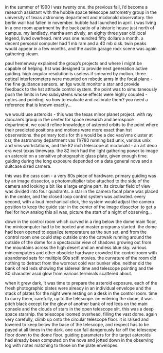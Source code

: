 in the summer of 1990 i was twenty one. the previous fall, i’d become a research assistant with the hubble space telescope astrometry group in the university of texas astronomy department and mcdonald observatory. the berlin wall had fallen in november. hubble had launched in april. i was living in a one room apartment by the back patio of a historic house just north of campus. my landlady, martha ann zively, an eighty three year old local legend, lived overhead. rent was one hundred fifty dollars a month. a decent personal computer had 1 mb ram and a 40 mb disk. twin peaks would appear in a few months, and the austin garage rock scene was again gathering steam.

paul hemenway explained the group’s projects and where i might be capable of helping. hst was designed to provide next generation active guiding. high angular resolution is useless if smeared by motion. three optical interferometers were mounted on robotic arms in the focal plane - the fine guidance sensors. an fgs would monitor a star and provide feedback to the hst attitude control system. the point was to simultaneously push the limits in two subsystems whose effects were highly coupled - optics and pointing. so how to evaluate and calibrate them? you need a reference that is known exactly...

we would use asteroids - this was the texas minor planet project. with ray duncam’s group in the center for space research and aerospace department, we could refine knowledge of asteroid orbits to the point where their predicted positions and motions were more exact than hst observations. the primary tools for this would be a dec vax/vms cluster at csr, the astronomy department vax 11/780 running bsd unix, various unix and vms workstations, and the 82 inch telescope at mcdonald - an art deco era west texas timewarp. the 82 inch had the light gathering power to image an asteroid on a sensitive photographic glass plate, given enough time. guiding during the long exposure depended on a data general nova and a suitcase sized camera. 

this was the cass cam - a very 80s piece of hardware. primary guiding was by an image dissector, a photomultiplier tube attached to the side of the camera and looking a bit like a large engine part. its circular field of view was divided into four quadrants. a star in the camera focal plane was placed in the center, and the closed loop control system was activated. every second, with a loud mechanical click, the system would adjust the camera position to keep the guide star in the center of the image dissector. to get a feel for how analog this all was, picture the start of a night of observing…

down in the control room which curved in a ring below the dome main floor, the minicomputer had to be booted and master programs started. the dome had been opened to equalize temperature as the sun set, and from the control room one could step outside onto the catwalk running around the outside of the dome for a spectacular view of shadows growing out from the mountains across the high desert and an endless blue sky. various minicomputers and other obsolete hardware crowded the control room with abandoned sets for multiple 60s scifi movies. the curvature of the room did nothing to detract from the wornout cold war bunker vibe. neither did the bank of red leds showing the sidereal time and telescope pointing and the 80 character ascii glow from various terminals scattered about.  

when it grew dark, it was time to prepare the asteroid exposure. each of the fresh photographic plates were already in an individual envelope and the stack of plates for the night were resting on a desk in the control room. time to carry them, carefully, up to the telescope. on entering the dome, it was pitch black except for the glow of another bank of red leds on the main console and the clouds of stars in the open telescope slit. this was a deep space starship. the telescope loomed overhead, filling the vast dome. again very carefully, climb up onto the circular telescope floor. it is raised and lowered to keep below the base of the telescope, and respect has to be payed at all times in the dark. one can fall dangerously far off the telescope floor down to the dome floor. guiding parameters for the target asteroids had already been computed on the nova and jotted down in the observing log with notes matching to those on the plate envelopes.
